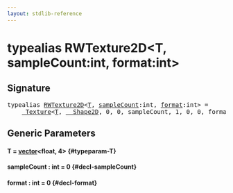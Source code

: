 ```yaml
---
layout: stdlib-reference
---
```


# typealias RWTexture2D\<T, sampleCount:int, format:int\>

## Signature

<pre>
<span class='code_keyword'>typealias</span> <a href="/stdlib-reference/types/RWTexture2D" class="code_type">RWTexture2D</a>&lt;<a href="/stdlib-reference/types/RWTexture2D#typeparam-T" class="code_type">T</a>, <a href="/stdlib-reference/types/RWTexture2D#typeparam-sampleCount" class="code_var">sampleCount</a>:int, <a href="/stdlib-reference/types/RWTexture2D#typeparam-format" class="code_var">format</a>:int&gt; = 
    <a href="/stdlib-reference/types/Texture/index" class="code_type">_Texture</a>&lt;<a href="/stdlib-reference/types/Texture/index#typeparam-T" class="code_type">T</a>, <a href="/stdlib-reference/types/Shape2D/index" class="code_type">__Shape2D</a>, 0, 0, sampleCount, 1, 0, 0, format&gt;;
</pre>

## Generic Parameters

#### T  = [vector](/stdlib-reference/types/vector/index)\<float, 4\> {#typeparam-T}
#### sampleCount  : int = 0 {#decl-sampleCount}
#### format  : int = 0 {#decl-format}

